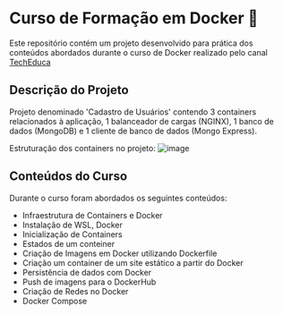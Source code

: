 # Curso de Formação em Docker 🐳

Este repositório contém um projeto desenvolvido para prática dos conteúdos abordados durante o curso de Docker realizado pelo canal [TechEduca](https://www.youtube.com/@TechEducaBr)

## Descrição do Projeto

Projeto denominado 'Cadastro de Usuários' contendo 3 containers relacionados à aplicação, 1 balanceador de cargas (NGINX), 1 banco de dados (MongoDB) e 1 cliente de banco de dados (Mongo Express).

Estruturação dos containers no projeto:
![image](https://github.com/user-attachments/assets/3741f729-7cda-4221-9fd5-478b1e7fa077)


## Conteúdos do Curso
Durante o curso foram abordados os seguintes conteúdos:

- Infraestrutura de Containers e Docker
- Instalação de WSL, Docker
- Inicialização de Containers
- Estados de um conteiner
- Criação de Imagens em Docker utilizando Dockerfile
- Criação um container de um site estático a partir do Docker
- Persistência de dados com Docker
- Push de imagens para o DockerHub
- Criação de Redes no Docker
- Docker Compose 

